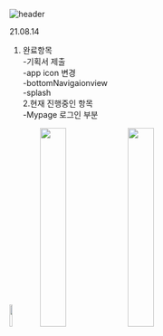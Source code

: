 ![header](https://capsule-render.vercel.app/api?type=waving&color=auto&height=250&section=header&text=야놀자%20개발일지_luna&fontSize=60&fontAlign=50&fontColor=FFFFFF)

21.08.14<br>
1. 완료항목 <br>
-기획서 제출 <br>
-app icon 변경 <br>
-bottomNavigaionview<br>
-splash<br>
2.현재 진행중인 항목<br>
-Mypage 로그인 부분 <br>
<img width="10%" src="https://user-images.githubusercontent.com/75536654/129450099-2e4f3be8-e06f-49d5-ac2b-d8ecd5f5e1dd.png"/>   
<img width="30%" src="https://user-images.githubusercontent.com/75536654/129450105-9f100f11-4c7a-4f8f-aee9-8ac0b773c6d1.png"/>
<img width="30%" src="https://user-images.githubusercontent.com/75536654/129450113-9e3942b4-4d61-408e-9544-bea38d8fc9a9.png"/>
